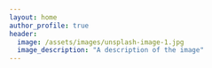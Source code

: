 ```yaml
---
layout: home
author_profile: true
header:
  image: /assets/images/unsplash-image-1.jpg
  image_description: "A description of the image"
---
```


